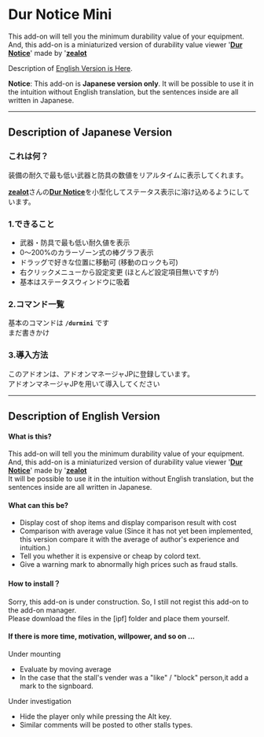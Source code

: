 # Dur Notice Mini

This add-on will tell you the minimum durability value of your equipment.  
And, this add-on is a miniaturized version of durability value viewer '[**Dur Notice**](https://github.com/mythzeal)' made by '[**zealot**](https://github.com/mythzeal/tos_addon/tree/master/DurNotice)  
  
Description of [English Version is Here](#description-of-english-version).  
  
**Notice**: This add-on is **Japanese version only**. It will be possible to use it in the intuition without English translation, but the sentences inside are all written in Japanese.  

---
## Description of Japanese Version 
### これは何？
装備の耐久で最も低い武器と防具の数値をリアルタイムに表示してくれます。  
  
[**zealot**](https://github.com/mythzeal)さんの[**Dur Notice**](https://github.com/mythzeal/tos_addon/tree/master/DurNotice)を小型化してステータス表示に溶け込めるようにしています。
  
  
### 1.できること
* 武器・防具で最も低い耐久値を表示
* 0～200%のカラーゾーン式の棒グラフ表示
* ドラッグで好きな位置に移動可 (移動のロックも可)
* 右クリックメニューから設定変更 (ほとんど設定項目無いですが)
* 基本はステータスウィンドウに吸着
  
### 2.コマンド一覧
基本のコマンドは **`/durmini`** です    
まだ書きかけ   
  
### 3.導入方法
このアドオンは、アドオンマネージャJPに登録しています。  
アドオンマネージャJPを用いて導入してください  
  

---
## Description of English Version 
#### What is this?
This add-on will tell you the minimum durability value of your equipment.  
And, this add-on is a miniaturized version of durability value viewer '[**Dur Notice**](https://github.com/mythzeal)' made by '[**zealot**](https://github.com/mythzeal/tos_addon/tree/master/DurNotice)  
It will be possible to use it in the intuition without English translation, but the sentences inside are all written in Japanese.  
  
#### What can this be?
* Display cost of shop items and display comparison result with cost
* Comparison with average value (Since it has not yet been implemented, this version compare it with the average of author's experience and intuition.)
* Tell you whether it is expensive or cheap by colord text.
* Give a warning mark to abnormally high prices such as fraud stalls.



#### How to install？
Sorry, this add-on is under construction. So, I still not regist this add-on to the add-on manager.  
Please download the files in the [ipf] folder and place them yourself.

#### If there is more time, motivation, willpower, and so on ...
Under mounting
* Evaluate by moving average
* In the case that the stall's vender was a "like" / "block" person,it add a mark to the signboard.

Under investigation
* Hide the player only while pressing the Alt key.
* Similar comments will be posted to other stalls types. 
